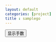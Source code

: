 ```yaml
---
layout: default
categories: [project]
title : samplego
---
```


<p style="padding: 0px;margin: 0px;">
<link rel="stylesheet" href="./samplego.css" type="text/css" />
</p>


<div class="wrapper">
  <div class="sub-wrapper">
    <div class="scroller">
        <div id="weiqi-frame">
            <button id="move_show" type="button">显示手数</button><br />
            <canvas id="weiqi-board"></canvas>
            <canvas id="weiqi-piece"></canvas>
        </div>
    </div>
  </div>
</div>




<script>
tk.comment.isHaveComment = false;
if(tk.isMobile.any()){
    tk.ad.isLoadGoogleJs = false;
    tk.ad.isShowPageFoot = false;
    jQuery(document).ready(function(){
        tk.ad.loadGoogleJs(true);
        $(".ad-page-footer").show();
	    tk.ad.showPageFoot("ad-page-footer","auto" ,true);
    });
}

function loadSampleGo() {
    var samplego = new TK.SampleGo();
    samplego.init({
        boardDom : $("#weiqi-board"),
        pieceDom : $("#weiqi-piece"),
    });
    
}

tk.require("/project/samplego/index.md", ["/project/samplego/samplego.js", "/javascripts/tk.scroll.js"], function(){
    tk.scroll.fixScroll();
    loadSampleGo();
});


</script>

